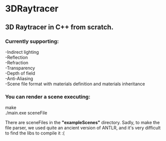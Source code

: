 # 3DRaytracer
## 3D Raytracer in C++ from scratch.
### Currently supporting:  <br />
-Indirect lighting  <br />
-Reflection  <br />
-Refraction  <br />
-Transparency  <br />
-Depth of field  <br />
-Anti-Aliasing  <br />
-Scene file format with materials definition and materials inheritance

### You can render a scene executing: 
  make   <br />
  ./main.exe  sceneFile   <br />

There are sceneFiles in the <b>"exampleScenes"</b> directory.
Sadly, to make the file parser, we used quite an ancient version of ANTLR, and it's very difficult to find the libs to compile it :(
